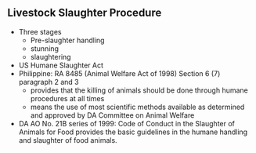 ## Livestock Slaughter Procedure
- Three stages
	- Pre-slaughter handling
	- stunning
	- slaughtering
- US Humane Slaughter Act
- Philippine: RA 8485 (Animal Welfare Act of 1998) Section 6 (7) paragraph 2 and 3
	- provides that the killing of animals should be done through humane procedures at all times
	- means the use of most scientific methods available as determined and approved by DA Committee on Animal Welfare
- DA AO No. 21B series of 1999: Code of Conduct in the Slaughter of Animals for Food provides the basic guidelines in the humane handling and slaughter of food animals. 
